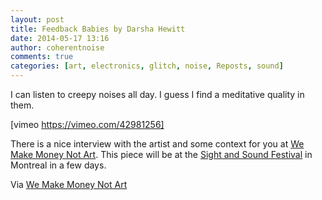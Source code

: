 ```yaml
---
layout: post
title: Feedback Babies by Darsha Hewitt
date: 2014-05-17 13:16
author: coherentnoise
comments: true
categories: [art, electronics, glitch, noise, Reposts, sound]
---
```

I can listen to creepy noises all day. I guess I find a meditative quality in them.

[vimeo https://vimeo.com/42981256]

There is a nice interview with the artist and some context for you at <a title="&quot;Glitches and vintage baby monitors&quot; at We Make Money Not Art" href="http://we-make-money-not-art.com/archives/2014/05/feedback-babies.php" target="_blank">We Make Money Not Art</a>. This piece will be at the <a title="Feedback Babies by Darsha Hewitt at the Sight and Sound Festival" href="http://www.sightandsoundfestival.ca/en/event/175/feedback-babies" target="_blank">Sight and Sound Festival</a> in Montreal in a few days.

Via <a title="&quot;Glitches and vintage baby monitors&quot; at We Make Money Not Art" href="http://we-make-money-not-art.com/archives/2014/05/feedback-babies.php" target="_blank">We Make Money Not Art</a>
